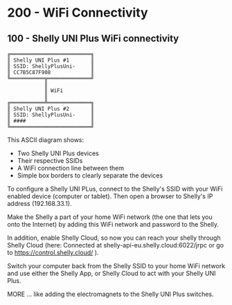 # 200 - WiFi Connectivity

## 100 - Shelly UNI Plus WiFi connectivity

```ascii
╔══════════════════════════╗
║ Shelly UNI Plus #1       ║
║ SSID: ShellyPlusUni-     ║
║ CC7B5C87F908             ║
╚═══════════╦══════════════╝
            ║
            ║ WiFi
            ║
╔═══════════╩══════════════╗
║ Shelly UNI Plus #2       ║
║ SSID: ShellyPlusUni-     ║
║ ####                     ║
╚══════════════════════════╝
```

This ASCII diagram shows:
- Two Shelly UNI Plus devices
- Their respective SSIDs
- A WiFi connection line between them
- Simple box borders to clearly separate the devices

To configure a Shelly UNI PLus, connect to the Shelly's SSID with your WiFi enabled device (computer or tablet). Then open a browser to Shelly's IP address (192.168.33.1).

Make the Shelly a part of your home WiFi network (the one that lets you onto the Internet) by adding this WiFi network and password to the Shelly.

In addition, enable Shelly Cloud, so now you can reach your shelly through Shelly Cloud (here:  Connected at shelly-api-eu.shelly.cloud:6022/jrpc or go to https://control.shelly.cloud/ ).

Switch your computer back from the Shelly SSID to your home WiFi network and use either the Shelly App, or Shelly Cloud to act with your Shelly UNI Plus.

MORE ... like adding the electromagnets to the Shelly UNI Plus switches.
